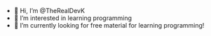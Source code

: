 - 👋 Hi, I’m @TheRealDevK
- 👀 I’m interested in learning programming
- 🌱 I’m currently looking for free material for learning programming!


<!---
TheRealDevK/TheRealDevK is a ✨ special ✨ repository because its `README.md` (this file) appears on your GitHub profile.
You can click the Preview link to take a look at your changes.
--->

